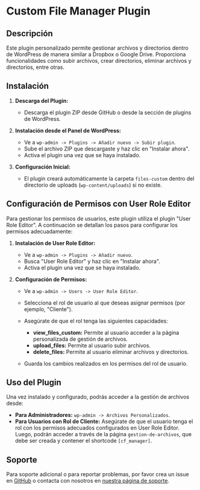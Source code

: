 # Custom File Manager Plugin

## Descripción

Este plugin personalizado permite gestionar archivos y directorios dentro de WordPress de manera similar a Dropbox o Google Drive. Proporciona funcionalidades como subir archivos, crear directorios, eliminar archivos y directorios, entre otras.

## Instalación

1. **Descarga del Plugin:**
    - Descarga el plugin ZIP desde GitHub o desde la sección de plugins de WordPress.

2. **Instalación desde el Panel de WordPress:**
    - Ve a `wp-admin -> Plugins -> Añadir nuevo -> Subir plugin`.
    - Sube el archivo ZIP que descargaste y haz clic en "Instalar ahora".
    - Activa el plugin una vez que se haya instalado.

3. **Configuración Inicial:**
    - El plugin creará automáticamente la carpeta `files-custom` dentro del directorio de uploads (`wp-content/uploads`) si no existe.

## Configuración de Permisos con User Role Editor

Para gestionar los permisos de usuarios, este plugin utiliza el plugin "User Role Editor". A continuación se detallan los pasos para configurar los permisos adecuadamente:

1. **Instalación de User Role Editor:**
    - Ve a `wp-admin -> Plugins -> Añadir nuevo`.
    - Busca "User Role Editor" y haz clic en "Instalar ahora".
    - Activa el plugin una vez que se haya instalado.

2. **Configuración de Permisos:**
    - Ve a `wp-admin -> Users -> User Role Editor`.
    - Selecciona el rol de usuario al que deseas asignar permisos (por ejemplo, "Cliente").
    - Asegúrate de que el rol tenga las siguientes capacidades:
        - **view_files_custom:** Permite al usuario acceder a la página personalizada de gestión de archivos.
        - **upload_files:** Permite al usuario subir archivos.
        - **delete_files:** Permite al usuario eliminar archivos y directorios.

    - Guarda los cambios realizados en los permisos del rol de usuario.

## Uso del Plugin

Una vez instalado y configurado, podrás acceder a la gestión de archivos desde:

- **Para Administradores:** `wp-admin -> Archivos Personalizados`.
- **Para Usuarios con Rol de Cliente:** Asegúrate de que el usuario tenga el rol con los permisos adecuados configurados en User Role Editor. Luego, podrán acceder a través de la página `gestion-de-archivos`, que debe ser creada y contener el shortcode `[cf_manager]`.

## Soporte

Para soporte adicional o para reportar problemas, por favor crea un issue en [GitHub](https://github.com/tu-usuario/tu-repositorio) o contacta con nosotros en [nuestra página de soporte](https://tusitio.com/soporte).
